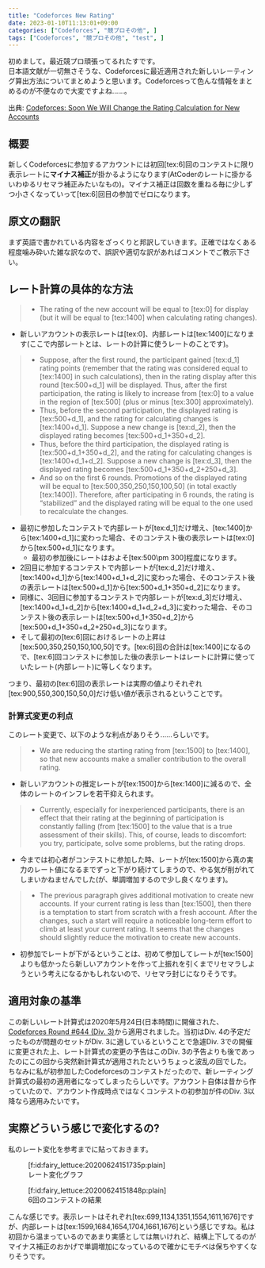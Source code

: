 ```yaml
---
title: "Codeforces New Rating"
date: 2023-01-10T11:13:01+09:00
categories: ["Codeforces", "競プロその他", ]
tags: ["Codeforces", "競プロその他", "test", ]
---
```


初めまして。最近競プロ頑張ってるれたすです。  
日本語文献が一切無さそうな、Codeforcesに最近適用された新しいレーティング算出方法についてまとめようと思います。Codeforcesって色んな情報をまとめるのが不便なので大変ですよね……。

出典:
[Codeforces: Soon We Will Change the Rating Calculation for New Accounts](https://codeforces.com/blog/entry/77890)

## 概要
新しくCodeforcesに参加するアカウントには初回[tex:6]回のコンテストに限り表示レートに<b>マイナス補正</b>が掛かるようになります(AtCoderのレートに掛かるいわゆるリセマラ補正みたいなもの)。マイナス補正は回数を重ねる毎に少しずつ小さくなっていって[tex:6]回目の参加でゼロになります。

<!-- more -->

## 原文の翻訳
まず英語で書かれている内容をざっくりと邦訳していきます。正確ではなくある程度噛み砕いた雑な訳なので、誤訳や適切な訳があればコメントでご教示下さい。
## レート計算の具体的な方法
> - The rating of the new account will be equal to [tex:0] for display (but it will be equal to [tex:1400] when calculating rating changes).

- 新しいアカウントの表示レートは[tex:0]、内部レートは[tex:1400]になります(ここで内部レートとは、レートの計算に使うレートのことです)。

> - Suppose, after the first round, the participant gained [tex:d_1] rating points (remember that the rating was considered equal to [tex:1400] in such calculations), then in the rating display after this round [tex:500+d_1] will be displayed. Thus, after the first participation, the rating is likely to increase from [tex:0] to a value in the region of [tex:500] (plus or minus [tex:300] approximately).
> - Thus, before the second participation, the displayed rating is [tex:500+d_1], and the rating for calculating changes is [tex:1400+d_1]. Suppose a new change is [tex:d_2], then the displayed rating becomes [tex:500+d_1+350+d_2].
> - Thus, before the third participation, the displayed rating is [tex:500+d_1+350+d_2], and the rating for calculating changes is [tex:1400+d_1+d_2]. Suppose a new change is [tex:d_3], then the displayed rating becomes [tex:500+d_1+350+d_2+250+d_3].
> - And so on the first 6 rounds. Promotions of the displayed rating will be equal to [tex:500,350,250,150,100,50] (in total exactly [tex:1400]). Therefore, after participating in 6 rounds, the rating is “stabilized” and the displayed rating will be equal to the one used to recalculate the changes.

- 最初に参加したコンテストで内部レートが[tex:d_1]だけ増え、[tex:1400]から[tex:1400+d_1]に変わった場合、そのコンテスト後の表示レートは[tex:0]から[tex:500+d_1]になります。
    - 最初の参加後にレートはおよそ[tex:500\pm 300]程度になります。
- 2回目に参加するコンテストで内部レートが[tex:d_2]だけ増え、[tex:1400+d_1]から[tex:1400+d_1+d_2]に変わった場合、そのコンテスト後の表示レートは[tex:500+d_1]から[tex:500+d_1+350+d_2]になります。
- 同様に、3回目に参加するコンテストで内部レートが[tex:d_3]だけ増え、[tex:1400+d_1+d_2]から[tex:1400+d_1+d_2+d_3]に変わった場合、そのコンテスト後の表示レートは[tex:500+d_1+350+d_2]から[tex:500+d_1+350+d_2+250+d_3]になります。
- そして最初の[tex:6]回におけるレートの上昇は[tex:500,350,250,150,100,50]です。[tex:6]回の合計は[tex:1400]になるので、[tex:6]回コンテストに参加した後の表示レートはレートに計算に使っていたレート(内部レート)に等しくなります。

つまり、最初の[tex:6]回の表示レートは実際の値よりそれぞれ[tex:900,550,300,150,50,0]だけ低い値が表示されるということです。

### 計算式変更の利点
このレート変更で、以下のような利点がありそう……らしいです。
> - We are reducing the starting rating from [tex:1500] to [tex:1400], so that new accounts make a smaller contribution to the overall rating.

- 新しいアカウントの推定レートが[tex:1500]から[tex:1400]に減るので、全体のレートのインフレを若干抑えられます。

> - Currently, especially for inexperienced participants, there is an effect that their rating at the beginning of participation is constantly falling (from [tex:1500] to the value that is a true assessment of their skills). This, of course, leads to discomfort: you try, participate, solve some problems, but the rating drops.

- 今までは初心者がコンテストに参加した時、レートが[tex:1500]から真の実力のレート値になるまでずっと下がり続けてしまうので、やる気が削がれてしまいかねませんでした(が、単調増加するので少し良くなります)。

> - The previous paragraph gives additional motivation to create new accounts. If your current rating is less than [tex:1500], then there is a temptation to start from scratch with a fresh account. After the changes, such a start will require a noticeable long-term effort to climb at least your current rating. It seems that the changes should slightly reduce the motivation to create new accounts.

- 初参加でレートが下がるということは、初めて参加してレートが[tex:1500]よりも低かったら新しいアカウントを作って上振れを引くまでリセマラしようという考えになるかもしれないので、リセマラ封じになりそうです。

## 適用対象の基準
この新しいレート計算式は2020年5月24日(日本時間)に開催された、[Codeforces Round #644 \(Div. 3\)](https://codeforces.com/contest/1360)から適用されました。当初はDiv. 4の予定だったものが問題のセットがDiv. 3に適しているということで急遽Div. 3での開催に変更された上、レート計算式の変更の予告はこのDiv. 3の予告よりも後であったのにこの回から突然新計算式が適用されたというちょっと波乱の回でした。  
ちなみに私が初参加したCodeforcesのコンテストだったので、新レーティング計算式の最初の適用者になってしまったらしいです。アカウント自体は昔から作っていたので、アカウント作成時点ではなくコンテストの初参加が件のDiv. 3以降なら適用みたいです。

## 実際どういう感じで変化するの?
私のレート変化を参考までに貼っておきます。
<figure class="figure-image figure-image-fotolife" title="Rating change">[f:id:fairy_lettuce:20200624151735p:plain]<figcaption>レート変化グラフ</figcaption></figure>
<figure class="figure-image figure-image-fotolife" title="Contest results">[f:id:fairy_lettuce:20200624151848p:plain]<figcaption>6回のコンテストの結果</figcaption></figure>
こんな感じです。表示レートはそれぞれ[tex:699,1134,1351,1554,1611,1676]ですが、内部レートは[tex:1599,1684,1654,1704,1661,1676]という感じですね。私は初回から温まっているのであまり実感としては無いけれど、結構上下してるのがマイナス補正のおかげで単調増加になっているので確かにモチベは保ちやすくなりそうです。